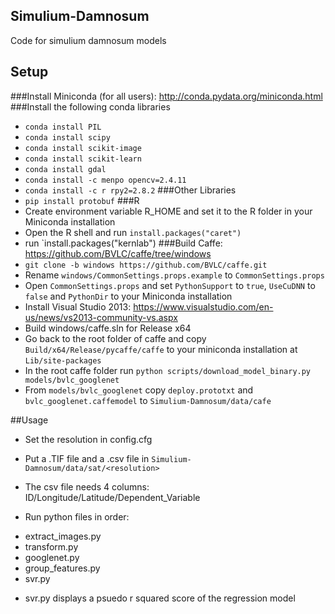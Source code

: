 ## Simulium-Damnosum
Code for simulium damnosum models

## Setup
###Install Miniconda (for all users): http://conda.pydata.org/miniconda.html
###Install the following conda libraries
* `conda install PIL`
* `conda install scipy`
* `conda install scikit-image`
* `conda install scikit-learn`
* `conda install gdal`
* `conda install -c menpo opencv=2.4.11`
* `conda install -c r rpy2=2.8.2`
###Other Libraries
* `pip install protobuf`
###R
* Create environment variable R_HOME and set it to the R folder in your Miniconda installation
* Open the R shell and run `install.packages("caret")`
* run `install.packages("kernlab")
###Build Caffe: https://github.com/BVLC/caffe/tree/windows
* `git clone -b windows https://github.com/BVLC/caffe.git`
* Rename `windows/CommonSettings.props.example` to `CommonSettings.props`
* Open `CommonSettings.props` and set `PythonSupport` to `true`, `UseCuDNN` to `false` and `PythonDir` to your Miniconda installation
* Install Visual Studio 2013: https://www.visualstudio.com/en-us/news/vs2013-community-vs.aspx
* Build windows/caffe.sln for Release x64
* Go back to the root folder of caffe and copy `Build/x64/Release/pycaffe/caffe` to your miniconda installation at `Lib/site-packages`
* In the root caffe folder run `python scripts/download_model_binary.py models/bvlc_googlenet`
* From `models/bvlc_googlenet` copy `deploy.prototxt` and `bvlc_googlenet.caffemodel` to `Simulium-Damnosum/data/cafe`

##Usage
* Set the resolution in config.cfg
* Put a .TIF file and a .csv file in `Simulium-Damnosum/data/sat/<resolution>`
* The csv file needs 4 columns: ID/Longitude/Latitude/Dependent_Variable

* Run python files in order:
- extract_images.py
- transform.py
- googlenet.py
- group_features.py
- svr.py

* svr.py displays a psuedo r squared score of the regression model